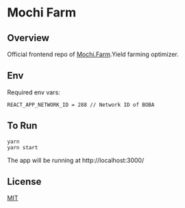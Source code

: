 # Mochi Farm 

## Overview

Official frontend repo of [Mochi.Farm](https://app.mochifarm.xyz).Yield farming optimizer.

## Env

Required env vars:

```
REACT_APP_NETWORK_ID = 288 // Network ID of BOBA
```

## To Run

```
yarn
yarn start
```

The app will be running at http://localhost:3000/


## License

[MIT](LICENSE)
